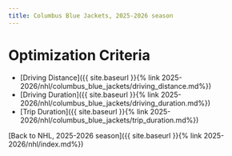 ```yaml
---
title: Columbus Blue Jackets, 2025-2026 season
---
```


# Optimization Criteria
- [Driving Distance]({{ site.baseurl }}{% link 2025-2026/nhl/columbus_blue_jackets/driving_distance.md%})
- [Driving Duration]({{ site.baseurl }}{% link 2025-2026/nhl/columbus_blue_jackets/driving_duration.md%})
- [Trip Duration]({{ site.baseurl }}{% link 2025-2026/nhl/columbus_blue_jackets/trip_duration.md%})

[Back to NHL, 2025-2026 season]({{ site.baseurl }}{% link 2025-2026/nhl/index.md%})
